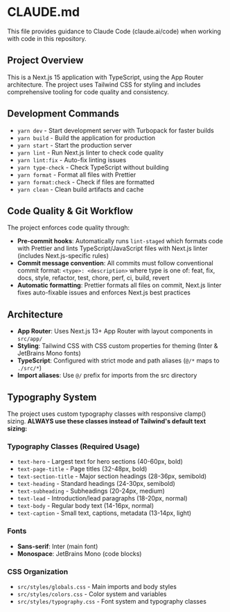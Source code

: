 # CLAUDE.md

This file provides guidance to Claude Code (claude.ai/code) when working with code in this repository.

## Project Overview

This is a Next.js 15 application with TypeScript, using the App Router architecture. The project uses Tailwind CSS for styling and includes comprehensive tooling for code quality and consistency.

## Development Commands

- `yarn dev` - Start development server with Turbopack for faster builds
- `yarn build` - Build the application for production
- `yarn start` - Start the production server
- `yarn lint` - Run Next.js linter to check code quality
- `yarn lint:fix` - Auto-fix linting issues
- `yarn type-check` - Check TypeScript without building
- `yarn format` - Format all files with Prettier
- `yarn format:check` - Check if files are formatted
- `yarn clean` - Clean build artifacts and cache

## Code Quality & Git Workflow

The project enforces code quality through:

- **Pre-commit hooks**: Automatically runs `lint-staged` which formats code with Prettier and lints TypeScript/JavaScript files with Next.js linter (includes Next.js-specific rules)
- **Commit message convention**: All commits must follow conventional commit format: `<type>: <description>` where type is one of: feat, fix, docs, style, refactor, test, chore, perf, ci, build, revert
- **Automatic formatting**: Prettier formats all files on commit, Next.js linter fixes auto-fixable issues and enforces Next.js best practices

## Architecture

- **App Router**: Uses Next.js 13+ App Router with layout components in `src/app/`
- **Styling**: Tailwind CSS with CSS custom properties for theming (Inter & JetBrains Mono fonts)
- **TypeScript**: Configured with strict mode and path aliases (`@/*` maps to `./src/*`)
- **Import aliases**: Use `@/` prefix for imports from the src directory

## Typography System

The project uses custom typography classes with responsive clamp() sizing. **ALWAYS use these classes instead of Tailwind's default text sizing:**

### Typography Classes (Required Usage)

- `text-hero` - Largest text for hero sections (40-60px, bold)
- `text-page-title` - Page titles (32-48px, bold)
- `text-section-title` - Major section headings (28-36px, semibold)
- `text-heading` - Standard headings (24-30px, semibold)
- `text-subheading` - Subheadings (20-24px, medium)
- `text-lead` - Introduction/lead paragraphs (18-20px, normal)
- `text-body` - Regular body text (14-16px, normal)
- `text-caption` - Small text, captions, metadata (13-14px, light)

### Fonts

- **Sans-serif**: Inter (main font)
- **Monospace**: JetBrains Mono (code blocks)

### CSS Organization

- `src/styles/globals.css` - Main imports and body styles
- `src/styles/colors.css` - Color system and variables
- `src/styles/typography.css` - Font system and typography classes
